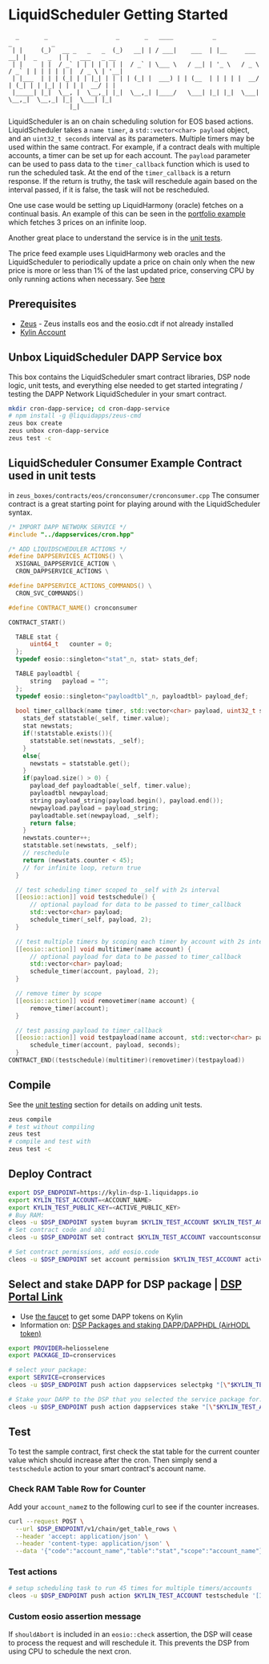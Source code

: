 LiquidScheduler Getting Started
====================

```  
  _       _                   _       _   ____           _                  _           _               
 | |     (_)   __ _   _   _  (_)   __| | / ___|    ___  | |__     ___    __| |  _   _  | |   ___   _ __ 
 | |     | |  / _` | | | | | | |  / _` | \___ \   / __| | '_ \   / _ \  / _` | | | | | | |  / _ \ | '__|
 | |___  | | | (_| | | |_| | | | | (_| |  ___) | | (__  | | | | |  __/ | (_| | | |_| | | | |  __/ | |   
 |_____| |_|  \__, |  \__,_| |_|  \__,_| |____/   \___| |_| |_|  \___|  \__,_|  \__,_| |_|  \___| |_|   
                 |_|                                                                                    

```

LiquidScheduler is an on chain scheduling solution for EOS based actions.  LiquidScheduler takes a `name timer`, a `std::vector<char> payload` object, and an `uint32_t seconds` interval as its parameters.  Multiple timers may be used within the same contract.  For example, if a contract deals with multiple accounts, a timer can be set up for each account.  The `payload` parameter can be used to pass data to the `timer_callback` function which is used to run the scheduled task.  At the end of the `timer_callback` is a return response.  If the return is truthy, the task will reschedule again based on the interval passed, if it is false, the task will not be rescheduled. 

One use case would be setting up LiquidHarmony (oracle) fetches on a continual basis.  An example of this can be seen in the [portfolio example](https://github.com/liquidapps-io/zeus-sdk/tree/master/boxes/groups/sample/portfolio) which fetches 3 prices on an infinite loop.

Another great place to understand the service is in the [unit tests](https://github.com/liquidapps-io/zeus-sdk/blob/master/boxes/groups/services/cron-dapp-service/test/cron.spec.js).

The price feed example uses LiquidHarmony web oracles and the LiquidScheduler to periodically update a price on chain only when the new price is more or less than 1% of the last updated price, conserving CPU by only running actions when necessary. See [here](price-feed)

## Prerequisites

* [Zeus](zeus-getting-started.md) - Zeus installs eos and the eosio.cdt if not already installed
* [Kylin Account](kylin-account.md)

## Unbox LiquidScheduler DAPP Service box
This box contains the LiquidScheduler smart contract libraries, DSP node logic, unit tests, and everything else needed to get started integrating / testing the DAPP Network LiquidScheduler in your smart contract.
```bash
mkdir cron-dapp-service; cd cron-dapp-service
# npm install -g @liquidapps/zeus-cmd
zeus box create
zeus unbox cron-dapp-service
zeus test -c
```

## LiquidScheduler Consumer Example Contract used in unit tests
in `zeus_boxes/contracts/eos/cronconsumer/cronconsumer.cpp`
The consumer contract is a great starting point for playing around with the LiquidScheduler syntax.
```cpp
/* IMPORT DAPP NETWORK SERVICE */
#include "../dappservices/cron.hpp"

/* ADD LIQUIDSCHEDULER ACTIONS */
#define DAPPSERVICES_ACTIONS() \
  XSIGNAL_DAPPSERVICE_ACTION \
  CRON_DAPPSERVICE_ACTIONS \

#define DAPPSERVICE_ACTIONS_COMMANDS() \
  CRON_SVC_COMMANDS()

#define CONTRACT_NAME() cronconsumer

CONTRACT_START()

  TABLE stat {
      uint64_t   counter = 0;
  };
  typedef eosio::singleton<"stat"_n, stat> stats_def;

  TABLE payloadtbl {
      string   payload = "";
  };
  typedef eosio::singleton<"payloadtbl"_n, payloadtbl> payload_def;
  
  bool timer_callback(name timer, std::vector<char> payload, uint32_t seconds){
    stats_def statstable(_self, timer.value);
    stat newstats;
    if(!statstable.exists()){
      statstable.set(newstats, _self);
    }
    else{
      newstats = statstable.get();
    }
    if(payload.size() > 0) {
      payload_def payloadtable(_self, timer.value);
      payloadtbl newpayload;
      string payload_string(payload.begin(), payload.end());
      newpayload.payload = payload_string;
      payloadtable.set(newpayload, _self);
      return false;
    }
    newstats.counter++;
    statstable.set(newstats, _self);
    // reschedule
    return (newstats.counter < 45);
    // for infinite loop, return true
  }

  // test scheduling timer scoped to _self with 2s interval
  [[eosio::action]] void testschedule() {
      // optional payload for data to be passed to timer_callback
      std::vector<char> payload;
      schedule_timer(_self, payload, 2);
  }

  // test multiple timers by scoping each timer by account with 2s interval
  [[eosio::action]] void multitimer(name account) {
      // optional payload for data to be passed to timer_callback
      std::vector<char> payload;
      schedule_timer(account, payload, 2);
  }

  // remove timer by scope
  [[eosio::action]] void removetimer(name account) {
      remove_timer(account);
  }

  // test passing payload to timer_callback
  [[eosio::action]] void testpayload(name account, std::vector<char> payload, uint32_t seconds) {
      schedule_timer(account, payload, seconds);
  }
CONTRACT_END((testschedule)(multitimer)(removetimer)(testpayload))
```

## Compile

See the [unit testing](unit-testing) section for details on adding unit tests.

```bash
zeus compile
# test without compiling
zeus test
# compile and test with
zeus test -c
```

## Deploy Contract
```bash
export DSP_ENDPOINT=https://kylin-dsp-1.liquidapps.io
export KYLIN_TEST_ACCOUNT=<ACCOUNT_NAME>
export KYLIN_TEST_PUBLIC_KEY=<ACTIVE_PUBLIC_KEY>
# Buy RAM:
cleos -u $DSP_ENDPOINT system buyram $KYLIN_TEST_ACCOUNT $KYLIN_TEST_ACCOUNT "200.0000 EOS" -p $KYLIN_TEST_ACCOUNT@active
# Set contract code and abi
cleos -u $DSP_ENDPOINT set contract $KYLIN_TEST_ACCOUNT vaccountsconsumer -p $KYLIN_TEST_ACCOUNT@active

# Set contract permissions, add eosio.code
cleos -u $DSP_ENDPOINT set account permission $KYLIN_TEST_ACCOUNT active "{\"threshold\":1,\"keys\":[{\"weight\":1,\"key\":\"$KYLIN_TEST_PUBLIC_KEY\"}],\"accounts\":[{\"permission\":{\"actor\":\"$KYLIN_TEST_ACCOUNT\",\"permission\":\"eosio.code\"},\"weight\":1}]}" owner -p $KYLIN_TEST_ACCOUNT@active
```

## Select and stake DAPP for DSP package | [DSP Portal Link](https://dsphq.io/packages/heliosselene/cronservices/cronservices?network=kylin)
 * Use [the faucet](https://kylin-dapp-faucet.liquidapps.io/) to get some DAPP tokens on Kylin
 * Information on: [DSP Packages and staking DAPP/DAPPHDL (AirHODL token)](dsp-packages-and-staking.md)
```bash
export PROVIDER=heliosselene
export PACKAGE_ID=cronservices

# select your package: 
export SERVICE=cronservices
cleos -u $DSP_ENDPOINT push action dappservices selectpkg "[\"$KYLIN_TEST_ACCOUNT\",\"$PROVIDER\",\"$SERVICE\",\"$PACKAGE_ID\"]" -p $KYLIN_TEST_ACCOUNT@active

# Stake your DAPP to the DSP that you selected the service package for:
cleos -u $DSP_ENDPOINT push action dappservices stake "[\"$KYLIN_TEST_ACCOUNT\",\"$PROVIDER\",\"$SERVICE\",\"10.0000 DAPP\"]" -p $KYLIN_TEST_ACCOUNT@active
```

## Test
To test the sample contract, first check the stat table for the current counter value which should increase after the cron.  Then simply send a `testschedule` action to your smart contract's account name.

### Check RAM Table Row for Counter
Add your `account_name`z to the following curl to see if the counter increases.
```bash
curl --request POST \
  --url $DSP_ENDPOINT/v1/chain/get_table_rows \
  --header 'accept: application/json' \
  --header 'content-type: application/json' \
  --data '{"code":"account_name","table":"stat","scope":"account_name"}'
```

### Test actions
```bash
# setup scheduling task to run 45 times for multiple timers/accounts
cleos -u $DSP_ENDPOINT push action $KYLIN_TEST_ACCOUNT testschedule '[INTERVAL]' -p $KYLIN_TEST_ACCOUNT
```

### Custom eosio assertion message

If `shouldAbort` is included in an `eosio::check` assertion, the DSP will cease to process the request and will reschedule it.  This prevents the DSP from using CPU to schedule the next cron.